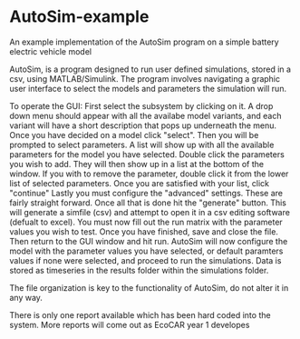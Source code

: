 # AutoSim-example
An example implementation of the AutoSim program on a simple battery electric vehicle model 

AutoSim, is a program designed to run user defined simulations, stored in a csv, using MATLAB/Simulink.
The program involves navigating a graphic user interface to select the models and parameters the simulation will run.

To operate the GUI:
First select the subsystem by clicking on it. A drop down menu should appear with all the availabe model variants, and each
variant will have a short description that pops up underneath the menu. Once you have decided on a model click "select". Then you will be 
prompted to select parameters. A list will show up with all the available parameters for the model you have selected. Double click the 
parameters you wish to add. They will then show up in a list at the bottom of the window. If you with to remove the parameter, double 
click it from the lower list of selected parameters. Once you are satisfied with your list, click "continue"
Lastly you must configure the "advanced" settings. These are fairly straight forward.
Once all that is done hit the "generate" button. This will generate a simfile (csv) and attempt to open it in a csv editing software (defualt to excel).
You must now fill out the run matrix with the parameter values you wish to test. Once you have finished, save and close the file.
Then return to the GUI window and hit run. AutoSim will now configure the model with the parameter values you have selected, or default paramters
values if none were selected, and proceed to run the simulations. 
Data is stored as timeseries in the results folder within the simulations folder.

The file organization is key to the functionality of AutoSim, do not alter it in any way. 

There is only one report available which has been hard coded into the system. More reports will come out as EcoCAR year 1 developes

